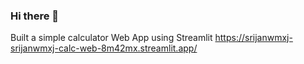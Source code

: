 ### Hi there 👋

Built a simple calculator Web App using Streamlit
https://srijanwmxj-srijanwmxj-calc-web-8m42mx.streamlit.app/
